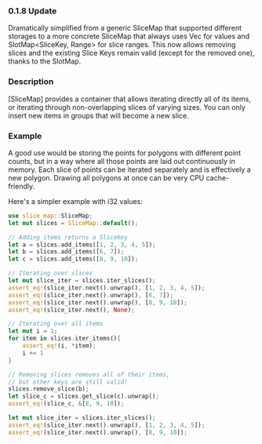 ### 0.1.8 Update
Dramatically simplified from a generic SliceMap that supported different storages to a more concrete SliceMap that always uses Vec<V> for values and SlotMap<SliceKey, Range<u32>> for slice ranges. This now allows removing slices and the existing Slice Keys remain valid (except for the removed one), thanks to the SlotMap.

### Description

[SliceMap] provides a container that allows iterating directly all of its items, or iterating through non-overlapping slices of varying sizes. You can only insert new items in groups that will become a new slice.

### Example

A good use would be storing the points for polygons with different point counts, but in a way where all those points are laid out continuously in memory. Each slice of points can be iterated separately and is effectively a new polygon. Drawing all polygons at once can be very CPU cache-friendly.

Here's a simpler example with i32 values:
```rust
use slice_map::SliceMap;
let mut slices = SliceMap::default();

// Adding items returns a SliceKey
let a = slices.add_items([1, 2, 3, 4, 5]);
let b = slices.add_items([6, 7]);
let c = slices.add_items([8, 9, 10]);

// Iterating over slices
let mut slice_iter = slices.iter_slices();
assert_eq!(slice_iter.next().unwrap(), [1, 2, 3, 4, 5]);
assert_eq!(slice_iter.next().unwrap(), [6, 7]);
assert_eq!(slice_iter.next().unwrap(), [8, 9, 10]);
assert_eq!(slice_iter.next(), None);

// Iterating over all items
let mut i = 1;
for item in slices.iter_items(){
    assert_eq!(i, *item);
    i += 1
}

// Removing slices removes all of their items,
// but other keys are still valid!
slices.remove_slice(b);
let slice_c = slices.get_slice(c).unwrap();
assert_eq!(slice_c, &[8, 9, 10]);

let mut slice_iter = slices.iter_slices();
assert_eq!(slice_iter.next().unwrap(), [1, 2, 3, 4, 5]);
assert_eq!(slice_iter.next().unwrap(), [8, 9, 10]);
```
